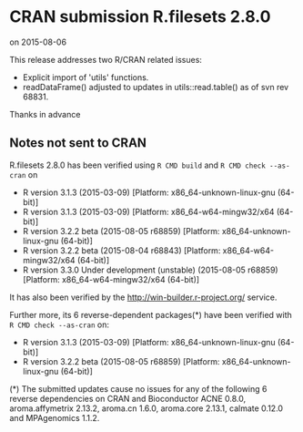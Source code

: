 # CRAN submission R.filesets 2.8.0
on 2015-08-06

This release addresses two R/CRAN related issues:

* Explicit import of 'utils' functions.
* readDataFrame() adjusted to updates in utils::read.table() as of svn rev 68831.

Thanks in advance


## Notes not sent to CRAN
R.filesets 2.8.0 has been verified using `R CMD build` and `R CMD check --as-cran` on

* R version 3.1.3 (2015-03-09) [Platform: x86_64-unknown-linux-gnu (64-bit)]
* R version 3.1.3 (2015-03-09) [Platform: x86_64-w64-mingw32/x64 (64-bit)]
* R version 3.2.2 beta (2015-08-05 r68859) [Platform: x86_64-unknown-linux-gnu (64-bit)]
* R version 3.2.2 beta (2015-08-04 r68843) [Platform: x86_64-w64-mingw32/x64 (64-bit)]
* R version 3.3.0 Under development (unstable) (2015-08-05 r68859) [Platform: x86_64-w64-mingw32/x64 (64-bit)]
  
It has also been verified by the <http://win-builder.r-project.org/> service.

Further more, its 6 reverse-dependent packages(*) have been verified with `R CMD check --as-cran` on:

* R version 3.1.3 (2015-03-09) [Platform: x86_64-unknown-linux-gnu (64-bit)]
* R version 3.2.2 beta (2015-08-05 r68859) [Platform: x86_64-unknown-linux-gnu (64-bit)]


(*) The submitted updates cause no issues for any of the following 6 reverse dependencies on CRAN and Bioconductor ACNE 0.8.0, aroma.affymetrix 2.13.2, aroma.cn 1.6.0, aroma.core 2.13.1, calmate 0.12.0 and MPAgenomics 1.1.2.
